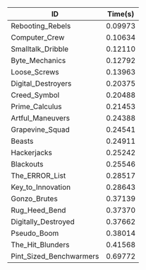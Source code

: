 |ID|Time(s)|
|-|-|
|Rebooting_Rebels|0.09973|
|Computer_Crew|0.10634|
|Smalltalk_Dribble|0.12110|
|Byte_Mechanics|0.12792|
|Loose_Screws|0.13963|
|Digital_Destroyers|0.20375|
|Creed_Symbol|0.20488|
|Prime_Calculus|0.21453|
|Artful_Maneuvers|0.24388|
|Grapevine_Squad|0.24541|
|Beasts|0.24911|
|Hackerjacks|0.25242|
|Blackouts|0.25546|
|The_ERROR_List|0.28517|
|Key_to_Innovation|0.28643|
|Gonzo_Brutes|0.37139|
|Rug_Heed_Bend|0.37370|
|Digitally_Destroyed|0.37662|
|Pseudo_Boom|0.38014|
|The_Hit_Blunders|0.41568|
|Pint_Sized_Benchwarmers|0.69772|
